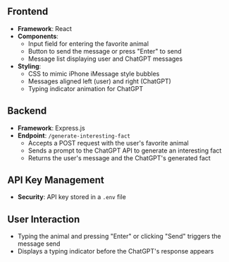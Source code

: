 ## Frontend

- **Framework**: React
- **Components**:
  - Input field for entering the favorite animal
  - Button to send the message or press "Enter" to send
  - Message list displaying user and ChatGPT messages
- **Styling**:
  - CSS to mimic iPhone iMessage style bubbles
  - Messages aligned left (user) and right (ChatGPT)
  - Typing indicator animation for ChatGPT

## Backend

- **Framework**: Express.js
- **Endpoint**: `/generate-interesting-fact`
  - Accepts a POST request with the user's favorite animal
  - Sends a prompt to the ChatGPT API to generate an interesting fact
  - Returns the user's message and the ChatGPT's generated fact

## API Key Management

- **Security**: API key stored in a `.env` file

## User Interaction

- Typing the animal and pressing "Enter" or clicking "Send" triggers the message send
- Displays a typing indicator before the ChatGPT's response appears
